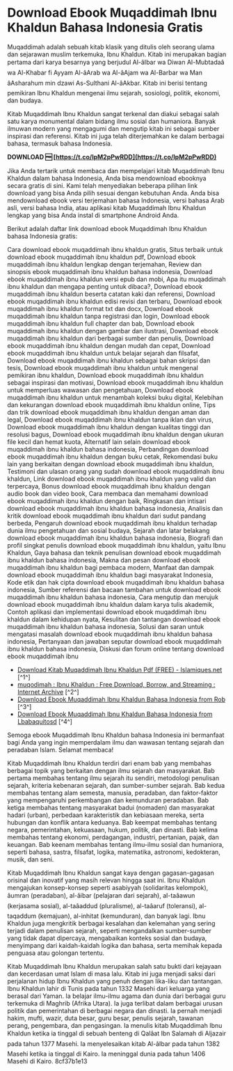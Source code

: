 # Download Ebook Muqaddimah Ibnu Khaldun Bahasa Indonesia Gratis
 
Muqaddimah adalah sebuah kitab klasik yang ditulis oleh seorang ulama dan sejarawan muslim terkemuka, Ibnu Khaldun. Kitab ini merupakan bagian pertama dari karya besarnya yang berjudul Al-âIbar wa Diwan Al-Mubtadaâ wa Al-Khabar fi Ayyam Al-âArab wa Al-âAjam wa Al-Barbar wa Man âAsharahum min dzawi As-Sulthani Al-âAkbar. Kitab ini berisi tentang pemikiran Ibnu Khaldun mengenai ilmu sejarah, sosiologi, politik, ekonomi, dan budaya.
 
Kitab Muqaddimah Ibnu Khaldun sangat terkenal dan diakui sebagai salah satu karya monumental dalam bidang ilmu sosial dan humaniora. Banyak ilmuwan modern yang mengagumi dan mengutip kitab ini sebagai sumber inspirasi dan referensi. Kitab ini juga telah diterjemahkan ke dalam berbagai bahasa, termasuk bahasa Indonesia.
 
**DOWNLOAD 🆓 [https://t.co/lpM2pPwRDD](https://t.co/lpM2pPwRDD)**


 
Jika Anda tertarik untuk membaca dan mempelajari kitab Muqaddimah Ibnu Khaldun dalam bahasa Indonesia, Anda bisa mendownload ebooknya secara gratis di sini. Kami telah menyediakan beberapa pilihan link download yang bisa Anda pilih sesuai dengan kebutuhan Anda. Anda bisa mendownload ebook versi terjemahan bahasa Indonesia, versi bahasa Arab asli, versi bahasa India, atau aplikasi kitab Muqaddimah Ibnu Khaldun lengkap yang bisa Anda instal di smartphone Android Anda.
 
Berikut adalah daftar link download ebook Muqaddimah Ibnu Khaldun bahasa Indonesia gratis:
 
Cara download ebook muqaddimah ibnu khaldun gratis,  Situs terbaik untuk download ebook muqaddimah ibnu khaldun pdf,  Download ebook muqaddimah ibnu khaldun lengkap dengan terjemahan,  Review dan sinopsis ebook muqaddimah ibnu khaldun bahasa indonesia,  Download ebook muqaddimah ibnu khaldun versi epub dan mobi,  Apa itu muqaddimah ibnu khaldun dan mengapa penting untuk dibaca?,  Download ebook muqaddimah ibnu khaldun beserta catatan kaki dan referensi,  Download ebook muqaddimah ibnu khaldun edisi revisi dan terbaru,  Download ebook muqaddimah ibnu khaldun format txt dan docx,  Download ebook muqaddimah ibnu khaldun tanpa registrasi dan login,  Download ebook muqaddimah ibnu khaldun full chapter dan bab,  Download ebook muqaddimah ibnu khaldun dengan gambar dan ilustrasi,  Download ebook muqaddimah ibnu khaldun dari berbagai sumber dan penulis,  Download ebook muqaddimah ibnu khaldun dengan mudah dan cepat,  Download ebook muqaddimah ibnu khaldun untuk belajar sejarah dan filsafat,  Download ebook muqaddimah ibnu khaldun sebagai bahan skripsi dan tesis,  Download ebook muqaddimah ibnu khaldun untuk mengenal pemikiran ibnu khaldun,  Download ebook muqaddimah ibnu khaldun sebagai inspirasi dan motivasi,  Download ebook muqaddimah ibnu khaldun untuk memperluas wawasan dan pengetahuan,  Download ebook muqaddimah ibnu khaldun untuk menambah koleksi buku digital,  Kelebihan dan kekurangan download ebook muqaddimah ibnu khaldun online,  Tips dan trik download ebook muqaddimah ibnu khaldun dengan aman dan legal,  Download ebook muqaddimah ibnu khaldun tanpa iklan dan virus,  Download ebook muqaddimah ibnu khaldun dengan kualitas tinggi dan resolusi bagus,  Download ebook muqaddimah ibnu khaldun dengan ukuran file kecil dan hemat kuota,  Alternatif lain selain download ebook muqaddimah ibnu khaldun bahasa indonesia,  Perbandingan download ebook muqaddimah ibnu khaldun dengan buku cetak,  Rekomendasi buku lain yang berkaitan dengan download ebook muqaddimah ibnu khaldun,  Testimoni dan ulasan orang yang sudah download ebook muqaddimah ibnu khaldun,  Link download ebook muqaddimah ibnu khaldun yang valid dan terpercaya,  Bonus download ebook muqaddimah ibnu khaldun dengan audio book dan video book,  Cara membaca dan memahami download ebook muqaddimah ibnu khaldun dengan baik,  Ringkasan dan intisari download ebook muqaddimah ibnu khaldun bahasa indonesia,  Analisis dan kritik download ebook muqaddimah ibnu khaldun dari sudut pandang berbeda,  Pengaruh download ebook muqaddimah ibnu khaldun terhadap dunia ilmu pengetahuan dan sosial budaya,  Sejarah dan latar belakang download ebook muqaddimah ibnu khaldun bahasa indonesia,  Biografi dan profil singkat penulis download ebook muqaddimah ibnu khaldun, yaitu Ibnu Khaldun,  Gaya bahasa dan teknik penulisan download ebook muqaddimah ibnu khaldun bahasa indonesia,  Makna dan pesan download ebook muqaddimah ibnu khaldun bagi pembaca modern,  Manfaat dan dampak download ebook muqaddimah ibnu khaldun bagi masyarakat Indonesia,  Kode etik dan hak cipta download ebook muqaddimah ibnu khaldun bahasa indonesia,  Sumber referensi dan bacaan tambahan untuk download ebook muqaddimah ibnu khaldun bahasa indonesia,  Cara mengutip dan merujuk download ebook muqaddimah ibnu khaldun dalam karya tulis akademik,  Contoh aplikasi dan implementasi download ebook muqaddimah ibnu khaldun dalam kehidupan nyata,  Kesulitan dan tantangan download ebook muqaddimah ibnu khaldun bahasa indonesia,  Solusi dan saran untuk mengatasi masalah download ebook muqaddimah ibnu khaldun bahasa indonesia,  Pertanyaan dan jawaban seputar download ebook muqaddimah ibnu khaldun bahasa indonesia,  Diskusi dan forum online tentang download ebook muqaddimah ibnu
 
- [Download Kitab Muqaddimah Ibnu Khaldun Pdf (FREE) - Islamiques.net](https://islamiques.net/download-kitab-muqaddimah-ibnu-khaldun-pdf/) [^1^]
- [muqodimah : Ibnu Khaldun : Free Download, Borrow, and Streaming : Internet Archive](https://archive.org/details/muqodimah_202008) [^2^]
- [Download Ebook Muqaddimah Ibnu Khaldun Bahasa Indonesia from Rob](https://soundcloud.com/barrausegenjy/download-ebook-muqaddimah-ibnu-khaldun-bahasa-indonesia) [^3^]
- [Download Ebook Muqaddimah Ibnu Khaldun Bahasa Indonesia from Lbabaquitosd](https://soundcloud.com/lbabaquitosd/download-ebook-muqaddimah-ibnu-khaldun-bahasa-indonesia) [^4^]

Semoga ebook Muqaddimah Ibnu Khaldun bahasa Indonesia ini bermanfaat bagi Anda yang ingin memperdalam ilmu dan wawasan tentang sejarah dan peradaban Islam. Selamat membaca!
  
Kitab Muqaddimah Ibnu Khaldun terdiri dari enam bab yang membahas berbagai topik yang berkaitan dengan ilmu sejarah dan masyarakat. Bab pertama membahas tentang ilmu sejarah itu sendiri, metodologi penulisan sejarah, kriteria kebenaran sejarah, dan sumber-sumber sejarah. Bab kedua membahas tentang alam semesta, manusia, peradaban, dan faktor-faktor yang mempengaruhi perkembangan dan kemunduran peradaban. Bab ketiga membahas tentang masyarakat badui (nomaden) dan masyarakat hadari (urban), perbedaan karakteristik dan kebiasaan mereka, serta hubungan dan konflik antara keduanya. Bab keempat membahas tentang negara, pemerintahan, kekuasaan, hukum, politik, dan dinasti. Bab kelima membahas tentang ekonomi, perdagangan, industri, pertanian, pajak, dan keuangan. Bab keenam membahas tentang ilmu-ilmu sosial dan humaniora, seperti bahasa, sastra, filsafat, logika, matematika, astronomi, kedokteran, musik, dan seni.
 
Kitab Muqaddimah Ibnu Khaldun sangat kaya dengan gagasan-gagasan orisinal dan inovatif yang masih relevan hingga saat ini. Ibnu Khaldun mengajukan konsep-konsep seperti asabiyyah (solidaritas kelompok), âumran (peradaban), al-âibar (pelajaran dari sejarah), al-taâawun (kerjasama sosial), al-taâaddud (pluralisme), al-taâaruf (toleransi), al-taqaddum (kemajuan), al-inhitat (kemunduran), dan banyak lagi. Ibnu Khaldun juga mengkritik berbagai kesalahan dan kelemahan yang sering terjadi dalam penulisan sejarah, seperti mengandalkan sumber-sumber yang tidak dapat dipercaya, mengabaikan konteks sosial dan budaya, menyimpang dari kaidah-kaidah logika dan bahasa, serta memihak kepada penguasa atau golongan tertentu.
 
Kitab Muqaddimah Ibnu Khaldun merupakan salah satu bukti dari kejayaan dan kecerdasan umat Islam di masa lalu. Kitab ini juga menjadi saksi dari perjalanan hidup Ibnu Khaldun yang penuh dengan lika-liku dan tantangan. Ibnu Khaldun lahir di Tunis pada tahun 1332 Masehi dari keluarga yang berasal dari Yaman. Ia belajar ilmu-ilmu agama dan dunia dari berbagai guru terkemuka di Maghrib (Afrika Utara). Ia juga terlibat dalam berbagai urusan politik dan pemerintahan di berbagai negara dan dinasti. Ia pernah menjadi hakim, mufti, wazir, duta besar, guru besar, penulis sejarah, tawanan perang, pengembara, dan pengasingan. Ia menulis kitab Muqaddimah Ibnu Khaldun ketika ia tinggal di sebuah benteng di Qalâat Ibn Salamah di Aljazair pada tahun 1377 Masehi. Ia menyelesaikan kitab Al-âIbar pada tahun 1382 Masehi ketika ia tinggal di Kairo. Ia meninggal dunia pada tahun 1406 Masehi di Kairo.
 8cf37b1e13
 
